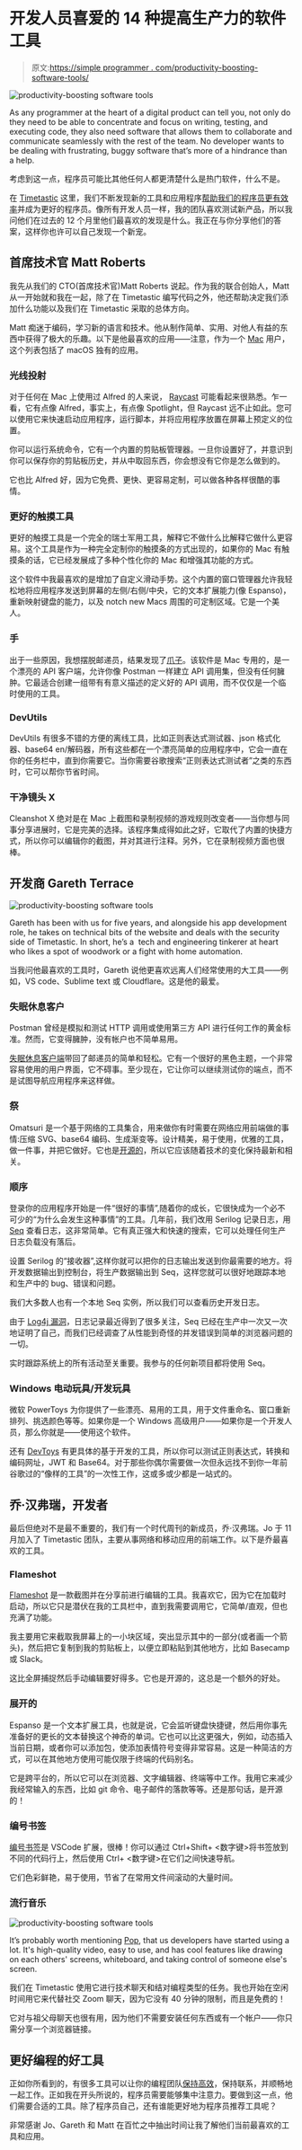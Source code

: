 # 开发人员喜爱的 14 种提高生产力的软件工具

> 原文:[https://simple programmer . com/productivity-boosting-software-tools/](https://simpleprogrammer.com/productivity-boosting-software-tools/)

![productivity-boosting software tools](img/7c6f03ff9fb7059b0e8650f5cc925458.png)

As any programmer at the heart of a digital product can tell you, not only do they need to be able to concentrate and focus on writing, testing, and executing code, they also need software that allows them to collaborate and communicate seamlessly with the rest of the team. No developer wants to be dealing with frustrating, buggy software that’s more of a hindrance than a help.

考虑到这一点，程序员可能比其他任何人都更清楚什么是热门软件，什么不是。

在 [Timetastic](https://timetastic.us/) 这里，我们不断发现新的工具和应用程序[帮助我们的程序员更有效率](https://simpleprogrammer.com/productivity-for-busy-developers/)并成为更好的程序员。像所有开发人员一样，我的团队喜欢测试新产品，所以我问他们在过去的 12 个月里他们最喜欢的发现是什么。我正在与你分享他们的答案，这样你也许可以自己发现一个新宠。

## 首席技术官 Matt Roberts

我先从我们的 CTO(首席技术官)Matt Roberts 说起。作为我的联合创始人，Matt 从一开始就和我在一起，除了在 Timetastic 编写代码之外，他还帮助决定我们添加什么功能以及我们在 Timetastic 采取的总体方向。

Matt 痴迷于编码，学习新的语言和技术。他从制作简单、实用、对他人有益的东西中获得了极大的乐趣。以下是他最喜欢的应用——注意，作为一个 [Mac](https://www.amazon.com/Apple-MD760LL-13-3-Inch-Dual-Core-Bluetooth/dp/B01LZORCUR/ref=sr_1_3?crid=11NCWWPLA9O1P&keywords=mac&qid=1648477025&sprefix=ma%2Caps%2C164&sr=8-3) 用户，这个列表包括了 macOS 独有的应用。

### 光线投射

对于任何在 Mac 上使用过 Alfred 的人来说， [Raycast](https://www.raycast.com/) 可能看起来很熟悉。乍一看，它有点像 Alfred，事实上，有点像 Spotlight，但 Raycast 远不止如此。您可以使用它来快速启动应用程序，运行脚本，并将应用程序放置在屏幕上预定义的位置。

你可以运行系统命令，它有一个内置的剪贴板管理器。一旦你设置好了，并意识到你可以保存你的剪贴板历史，并从中取回东西，你会想没有它你是怎么做到的。

它也比 Alfred 好，因为它免费、更快、更容易定制，可以做各种各样很酷的事情。

### 更好的触摸工具

更好的触摸工具是一个完全的瑞士军用工具，解释它不做什么比解释它做什么更容易。这个工具是作为一种完全定制你的触摸条的方式出现的，如果你的 Mac 有触摸条的话，它已经发展成了多种个性化你的 Mac 和增强其功能的方式。

这个软件中我最喜欢的是增加了自定义滑动手势。这个内置的窗口管理器允许我轻松地将应用程序发送到屏幕的左侧/右侧/中央，它的文本扩展能力(像 Espanso)，重新映射键盘的能力，以及 notch new Macs 周围的可定制区域。它是一个美人。

### 手

出于一些原因，我想摆脱邮递员，结果发现了[爪子](https://paw.cloud/client)。该软件是 Mac 专用的，是一个漂亮的 API 客户端，允许你像 Postman 一样建立 API 调用集，但没有任何臃肿。它最适合创建一组带有有意义描述的定义好的 API 调用，而不仅仅是一个临时使用的工具。

### DevUtils

DevUtils 有很多不错的方便的离线工具，比如正则表达式测试器、json 格式化器、base64 en/解码器，所有这些都在一个漂亮简单的应用程序中，它会一直在你的任务栏中，直到你需要它。当你需要谷歌搜索“正则表达式测试者”之类的东西时，它可以帮你节省时间。

### 干净镜头 X

Cleanshot X 绝对是在 Mac 上截图和录制视频的游戏规则改变者——当你想与同事分享进展时，它是完美的选择。该程序集成得如此之好，它取代了内置的快捷方式，所以你可以编辑你的截图，并对其进行注释。另外，它在录制视频方面也很棒。

## 开发商 Gareth Terrace

![productivity-boosting software tools](img/bfa90d3b13b1dbef605b9d70ef6b5552.png)

Gareth has been with us for five years, and alongside his app development role, he takes on technical bits of the website and deals with the security side of Timetastic. In short, he’s a  tech and engineering tinkerer at heart who likes a spot of woodwork or a fight with home automation.

当我问他最喜欢的工具时，Gareth 说他更喜欢远离人们经常使用的大工具——例如，VS code、Sublime text 或 Cloudflare。这是他的最爱。

### 失眠休息客户

Postman 曾经是模拟和测试 HTTP 调用或使用第三方 API 进行任何工作的黄金标准。然而，它变得臃肿，没有帐户也不简单易用。

[失眠休息客户端](https://insomnia.rest/)带回了邮递员的简单和轻松。它有一个很好的黑色主题，一个非常容易使用的用户界面，它不碍事。至少现在，它让你可以继续测试你的端点，而不是试图导航应用程序来这样做。

### 祭

Omatsuri 是一个基于网络的工具集合，用来做你有时需要在网络应用前端做的事情:压缩 SVG、base64 编码、生成渐变等。设计精美，易于使用，优雅的工具，做一件事，并把它做好。它也是[开源的](https://www.amazon.com/Working-Public-Making-Maintenance-Software/dp/0578675862/ref=sr_1_1?crid=QKV1BQ1NVEZ2&keywords=open+source&qid=1648477104&sprefix=open+source%2Caps%2C159&sr=8-1)，所以它应该随着技术的变化保持最新和相关。

### 顺序

登录你的应用程序开始是一件“很好的事情”,随着你的成长，它很快成为一个必不可少的“为什么会发生这种事情”的工具。几年前，我们改用 Serilog 记录日志，用 [Seq](https://datalust.co/seq) 查看日志，这非常简单。它有真正强大和快速的搜索，它可以处理任何生产日志负载没有落后。

设置 Serilog 的“接收器”,这样你就可以把你的日志输出发送到你最需要的地方。将开发数据输出到控制台，将生产数据输出到 Seq，这样您就可以很好地跟踪本地和生产中的 bug、错误和问题。

我们大多数人也有一个本地 Seq 实例，所以我们可以查看历史开发日志。

由于 [Log4j 漏洞](https://en.wikipedia.org/wiki/Log4Shell)，日志记录最近得到了很多关注，Seq 已经在生产中一次又一次地证明了自己，而我们已经调查了从性能到奇怪的并发错误到简单的浏览器问题的一切。

实时跟踪系统上的所有活动至关重要。我参与的任何新项目都将使用 Seq。

### Windows 电动玩具/开发玩具

微软 PowerToys 为你提供了一些漂亮、易用的工具，用于文件重命名、窗口重新排列、挑选颜色等等。如果你是一个 Windows 高级用户——如果你是一个开发人员，那么你就是——使用这个软件。

还有 [DevToys](https://github.com/veler/DevToys) 有更具体的基于开发的工具，所以你可以测试正则表达式，转换和编码网址，JWT 和 Base64。对于那些你偶尔需要做一次但永远找不到你一年前谷歌过的“像样的工具”的一次性工作，这或多或少都是一站式的。

## 乔·汉弗瑞，开发者

最后但绝对不是最不重要的，我们有一个时代周刊的新成员，乔·汉弗瑞。Jo 于 11 月加入了 Timetastic 团队，主要从事网络和移动应用的前端工作。以下是乔最喜欢的工具。

### Flameshot

[Flameshot](https://flameshot.org/) 是一款截图并在分享前进行编辑的工具。我喜欢它，因为它在加载时启动，所以它只是潜伏在我的工具栏中，直到我需要调用它，它简单/直观，但也充满了功能。

我主要用它来截取我屏幕上的一小块区域，突出显示其中的一部分(或者画一个箭头)，然后把它复制到我的剪贴板上，以便立即粘贴到其他地方，比如 Basecamp 或 Slack。

这比全屏捕捉然后手动编辑要好得多。它也是开源的，这总是一个额外的好处。

### 展开的

Espanso 是一个文本扩展工具，也就是说，它会监听键盘快捷键，然后用你事先准备好的更长的文本替换这个神奇的单词。它也可以比这更强大，例如，动态插入当前日期，或者你可以添加包，使添加表情符号变得非常容易。这是一种简洁的方式，可以在其他地方使用可能仅限于终端的代码别名。

它是跨平台的，所以它可以在浏览器、文字编辑器、终端等中工作。我用它来减少我经常输入的东西，比如 git 命令、电子邮件的落款等等。还是那句话，是开源的！

### 编号书签

[编号书签](https://marketplace.visualstudio.com/items?itemName=alefragnani.numbered-bookmarks)是 VSCode 扩展，很棒！你可以通过 Ctrl+Shift+ <数字键>将书签放到不同的代码行上，然后使用 Ctrl+ <数字键>在它们之间快速导航。

它们色彩鲜艳，易于使用，节省了在常用文件间滚动的大量时间。

### 流行音乐

![productivity-boosting software tools](img/1ff506c3ad8a8d8a12b8065096fc0194.png)

It’s probably worth mentioning [Pop](https://pop.com/), that us developers have started using a lot. It's high-quality video, easy to use, and has cool features like drawing on each others' screens, whiteboard, and taking control of someone else's screen.

我们在 Timetastic 使用它进行技术聊天和结对编程类型的任务。我也开始在空闲时间用它来代替社交 Zoom 聊天，因为它没有 40 分钟的限制，而且是免费的！

它对与祖父母聊天也很有用，因为他们不需要安装任何东西或有一个帐户——你只需分享一个浏览器链接。

## 更好编程的好工具

正如你所看到的，有很多工具可以让你的编程团队[保持高效](https://simpleprogrammer.com/improve-remote-software-engineers-productivity/)，保持联系，并顺畅地一起工作。正如我在开头所说的，程序员需要能够集中注意力。要做到这一点，他们需要合适的工具。除了程序员自己，还有谁能更好地为程序员推荐工具呢？

非常感谢 Jo、Gareth 和 Matt 在百忙之中抽出时间让我了解他们当前最喜欢的工具和应用。